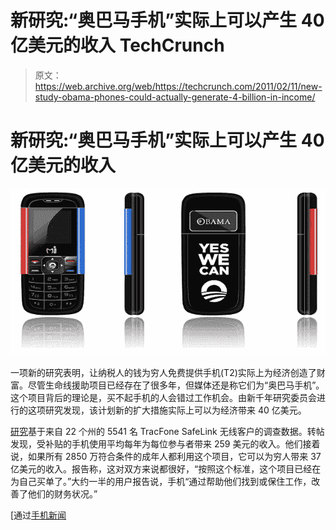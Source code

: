 # 新研究:“奥巴马手机”实际上可以产生 40 亿美元的收入 TechCrunch

> 原文：<https://web.archive.org/web/https://techcrunch.com/2011/02/11/new-study-obama-phones-could-actually-generate-4-billion-in-income/>

# 新研究:“奥巴马手机”实际上可以产生 40 亿美元的收入

![](img/0ddcc1ea0efa81e11199c75d5bcf292e.png "A_Barack_Obama_Branded_Mobile_Phone_1")

一项新的研究表明，让纳税人的钱为穷人免费提供手机(T2)实际上为经济创造了财富。尽管生命线援助项目已经存在了很多年，但媒体还是称它们为“奥巴马手机”。这个项目背后的理论是，买不起手机的人会错过工作机会。由新千年研究委员会进行的这项研究发现，该计划新的扩大措施实际上可以为经济带来 40 亿美元。

[研究](https://web.archive.org/web/20221206220209/http://www.sourcewatch.org/index.php?title=New_Millennium_Research_Council)基于来自 22 个州的 5541 名 TracFone SafeLink 无线客户的调查数据。转帖发现，受补贴的手机使用平均每年为每位参与者带来 259 美元的收入。他们接着说，如果所有 2850 万符合条件的成年人都利用这个项目，它可以为穷人带来 37 亿美元的收入。报告称，这对双方来说都很好，“按照这个标准，这个项目已经在为自己买单了。”大约一半的用户报告说，手机“通过帮助他们找到或保住工作，改善了他们的财务状况。”

[通过[手机新闻](https://web.archive.org/web/20221206220209/http://www.cellular-news.com/story/47847.php)